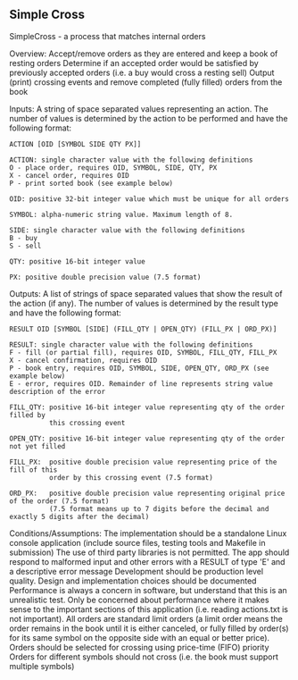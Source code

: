 ## Simple Cross

SimpleCross - a process that matches internal orders

Overview:
	Accept/remove orders as they are entered and keep a book of resting orders
	Determine if an accepted order would be satisfied by previously accepted orders (i.e. a buy would cross a resting sell)
	Output (print) crossing events and remove completed (fully filled) orders from the book

Inputs:
    A string of space separated values representing an action.  The number of
    values is determined by the action to be performed and have the following
    format:

    ACTION [OID [SYMBOL SIDE QTY PX]]

    ACTION: single character value with the following definitions
    O - place order, requires OID, SYMBOL, SIDE, QTY, PX
    X - cancel order, requires OID
    P - print sorted book (see example below)

    OID: positive 32-bit integer value which must be unique for all orders

    SYMBOL: alpha-numeric string value. Maximum length of 8.

    SIDE: single character value with the following definitions
    B - buy
    S - sell

    QTY: positive 16-bit integer value

    PX: positive double precision value (7.5 format)

Outputs:
    A list of strings of space separated values that show the result of the
    action (if any).  The number of values is determined by the result type and
    have the following format:

    RESULT OID [SYMBOL [SIDE] (FILL_QTY | OPEN_QTY) (FILL_PX | ORD_PX)]

    RESULT: single character value with the following definitions
    F - fill (or partial fill), requires OID, SYMBOL, FILL_QTY, FILL_PX
    X - cancel confirmation, requires OID
    P - book entry, requires OID, SYMBOL, SIDE, OPEN_QTY, ORD_PX (see example below)
    E - error, requires OID. Remainder of line represents string value description of the error

    FILL_QTY: positive 16-bit integer value representing qty of the order filled by
              this crossing event

    OPEN_QTY: positive 16-bit integer value representing qty of the order not yet filled

    FILL_PX:  positive double precision value representing price of the fill of this
              order by this crossing event (7.5 format)

    ORD_PX:   positive double precision value representing original price of the order (7.5 format)
              (7.5 format means up to 7 digits before the decimal and exactly 5 digits after the decimal)

Conditions/Assumptions:
	The implementation should be a standalone Linux console application (include source files, testing tools and Makefile in submission)
	The use of third party libraries is not permitted. 
	The app should respond to malformed input and other errors with a RESULT of type 'E' and a descriptive error message
	Development should be production level quality. Design and implementation choices should be documented
	Performance is always a concern in software, but understand that this is an unrealistic test. 
	Only be concerned about performance where it makes sense to the important sections of this application (i.e. reading actions.txt is not important).
	All orders are standard limit orders (a limit order means the order remains in the book until it is either canceled, or fully filled by order(s) for its same symbol on the opposite side with an equal or better price).
	Orders should be selected for crossing using price-time (FIFO) priority
	Orders for different symbols should not cross (i.e. the book must support multiple symbols)
